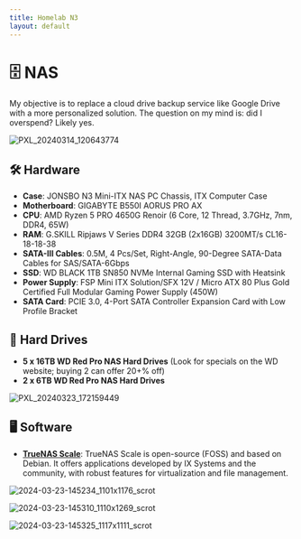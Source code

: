 ```yaml
---
title: Homelab N3
layout: default
---
```


# 🗄️ NAS

My objective is to replace a cloud drive backup service like Google Drive with a more personalized solution. The question on my mind is: did I overspend? Likely yes.

![PXL_20240314_120643774](https://github.com/user-attachments/assets/4ecf9814-29a0-4cb2-ad89-ea0203710bee)

## 🛠️ Hardware

- **Case**: JONSBO N3 Mini-ITX NAS PC Chassis, ITX Computer Case
- **Motherboard**: GIGABYTE B550I AORUS PRO AX
- **CPU**: AMD Ryzen 5 PRO 4650G Renoir (6 Core, 12 Thread, 3.7GHz, 7nm, DDR4, 65W)
- **RAM**: G.SKILL Ripjaws V Series DDR4 32GB (2x16GB) 3200MT/s CL16-18-18-38
- **SATA-III Cables**: 0.5M, 4 Pcs/Set, Right-Angle, 90-Degree SATA-Data Cables for SAS/SATA-6Gbps
- **SSD**: WD BLACK 1TB SN850 NVMe Internal Gaming SSD with Heatsink
- **Power Supply**: FSP Mini ITX Solution/SFX 12V / Micro ATX 80 Plus Gold Certified Full Modular Gaming Power Supply (450W)
- **SATA Card**: PCIE 3.0, 4-Port SATA Controller Expansion Card with Low Profile Bracket

## 💽 Hard Drives

- **5 x 16TB WD Red Pro NAS Hard Drives** (Look for specials on the WD website; buying 2 can offer 20+% off)
- **2 x 6TB WD Red Pro NAS Hard Drives**

![PXL_20240323_172159449](https://github.com/user-attachments/assets/8490a1d2-93fa-40cf-b20f-e2c24168306a)

## 🖥️ Software

- **[TrueNAS Scale](https://www.truenas.com/truenas-scale/)**: TrueNAS Scale is open-source (FOSS) and based on Debian. It offers applications developed by IX Systems and the community, with robust features for virtualization and file management.

![2024-03-23-145234_1101x1176_scrot](https://github.com/user-attachments/assets/3d1cd87e-6831-46bd-b521-d93f5152e199)

![2024-03-23-145310_1110x1269_scrot](https://github.com/user-attachments/assets/b287b9b0-bd9d-4eb1-baee-3d6ecec27fe8)

![2024-03-23-145325_1117x1111_scrot](https://github.com/user-attachments/assets/11b1b7ab-78e5-4763-866c-cf9c44c0472d)

